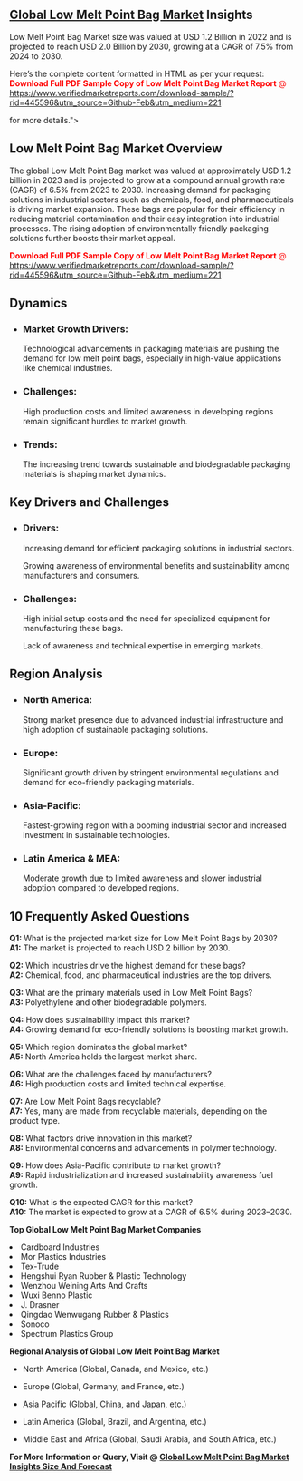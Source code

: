 <h2><a href="https://www.verifiedmarketreports.com/download-sample/?rid=445596&amp;utm_source=Github&amp;utm_medium=221" target="_blank">Global Low Melt Point Bag Market</a> Insights</h2><p>Low Melt Point Bag Market size was valued at USD 1.2 Billion in 2022 and is projected to reach USD 2.0 Billion by 2030, growing at a CAGR of 7.5% from 2024 to 2030.</p><p>Here’s the complete content formatted in HTML as per your request: <!DOCTYPE html> <html lang="en"> <head> <meta charset="UTF-8"> <meta name="viewport" content="width=device-width, initial-scale=1.0"> <meta name="description" content="Comprehensive insights into the Low Melt Point Bag Market including size, market dynamics, drivers, challenges, and regional analysis. <p><span class=""><span style="color: #ff0000;"><strong>Download Full PDF Sample Copy of Low Melt Point Bag Market Report</strong> @ </span><a href="https://www.verifiedmarketreports.com/download-sample/?rid=445596&amp;utm_source=Github-Feb&amp;utm_medium=221" target="_blank">https://www.verifiedmarketreports.com/download-sample/?rid=445596&amp;utm_source=Github-Feb&amp;utm_medium=221</a></span></p> for more details."> <meta name="keywords" content="Low Melt Point Bag Market, Market Size, Industry Overview, Drivers and Challenges, Region Analysis"> <meta name="author" content="Industry Insights"> <title>Low Melt Point Bag Market Overview</title> </head> <body> <h2>Low Melt Point Bag Market Overview</h2> <p>The global Low Melt Point Bag market was valued at approximately USD 1.2 billion in 2023 and is projected to grow at a compound annual growth rate (CAGR) of 6.5% from 2023 to 2030. Increasing demand for packaging solutions in industrial sectors such as chemicals, food, and pharmaceuticals is driving market expansion. These bags are popular for their efficiency in reducing material contamination and their easy integration into industrial processes. The rising adoption of environmentally friendly packaging solutions further boosts their market appeal.</p> <p><p><span class=""><span style="color: #ff0000;"><strong>Download Full PDF Sample Copy of Low Melt Point Bag Market Report</strong> @ </span><a href="https://www.verifiedmarketreports.com/download-sample/?rid=445596&amp;utm_source=Github-Feb&amp;utm_medium=221" target="_blank">https://www.verifiedmarketreports.com/download-sample/?rid=445596&amp;utm_source=Github-Feb&amp;utm_medium=221</a></span></p></p> <h2>Dynamics</h2> <ul> <li><h3>Market Growth Drivers:</h3> <p>Technological advancements in packaging materials are pushing the demand for low melt point bags, especially in high-value applications like chemical industries.</p> </li> <li><h3>Challenges:</h3> <p>High production costs and limited awareness in developing regions remain significant hurdles to market growth.</p> </li> <li><h3>Trends:</h3> <p>The increasing trend towards sustainable and biodegradable packaging materials is shaping market dynamics.</p> </li> </ul> <h2>Key Drivers and Challenges</h2> <ul> <li><h3>Drivers:</h3> <p>Increasing demand for efficient packaging solutions in industrial sectors.</p> <p>Growing awareness of environmental benefits and sustainability among manufacturers and consumers.</p> </li> <li><h3>Challenges:</h3> <p>High initial setup costs and the need for specialized equipment for manufacturing these bags.</p> <p>Lack of awareness and technical expertise in emerging markets.</p> </li> </ul> <h2>Region Analysis</h2> <ul> <li><h3>North America:</h3> <p>Strong market presence due to advanced industrial infrastructure and high adoption of sustainable packaging solutions.</p> </li> <li><h3>Europe:</h3> <p>Significant growth driven by stringent environmental regulations and demand for eco-friendly packaging materials.</p> </li> <li><h3>Asia-Pacific:</h3> <p>Fastest-growing region with a booming industrial sector and increased investment in sustainable technologies.</p> </li> <li><h3>Latin America & MEA:</h3> <p>Moderate growth due to limited awareness and slower industrial adoption compared to developed regions.</p> </li> </ul> <h2>10 Frequently Asked Questions</h2> <p><strong>Q1:</strong> What is the projected market size for Low Melt Point Bags by 2030? <br><strong>A1:</strong> The market is projected to reach USD 2 billion by 2030.</p> <p><strong>Q2:</strong> Which industries drive the highest demand for these bags? <br><strong>A2:</strong> Chemical, food, and pharmaceutical industries are the top drivers.</p> <p><strong>Q3:</strong> What are the primary materials used in Low Melt Point Bags? <br><strong>A3:</strong> Polyethylene and other biodegradable polymers.</p> <p><strong>Q4:</strong> How does sustainability impact this market? <br><strong>A4:</strong> Growing demand for eco-friendly solutions is boosting market growth.</p> <p><strong>Q5:</strong> Which region dominates the global market? <br><strong>A5:</strong> North America holds the largest market share.</p> <p><strong>Q6:</strong> What are the challenges faced by manufacturers? <br><strong>A6:</strong> High production costs and limited technical expertise.</p> <p><strong>Q7:</strong> Are Low Melt Point Bags recyclable? <br><strong>A7:</strong> Yes, many are made from recyclable materials, depending on the product type.</p> <p><strong>Q8:</strong> What factors drive innovation in this market? <br><strong>A8:</strong> Environmental concerns and advancements in polymer technology.</p> <p><strong>Q9:</strong> How does Asia-Pacific contribute to market growth? <br><strong>A9:</strong> Rapid industrialization and increased sustainability awareness fuel growth.</p> <p><strong>Q10:</strong> What is the expected CAGR for this market? <br><strong>A10:</strong> The market is expected to grow at a CAGR of 6.5% during 2023–2030.</p> </body> </html> </p><p><strong>Top Global Low Melt Point Bag Market Companies</strong></p><div data-test-id=""><p><li>Cardboard Industries</li><li> Mor Plastics Industries</li><li> Tex-Trude</li><li> Hengshui Ryan Rubber & Plastic Technology</li><li> Wenzhou Weining Arts And Crafts</li><li> Wuxi Benno Plastic</li><li> J. Drasner</li><li> Qingdao Wenwugang Rubber & Plastics</li><li> Sonoco</li><li> Spectrum Plastics Group</li></p><div><strong>Regional Analysis of&nbsp;Global Low Melt Point Bag Market</strong></div><ul><li dir="ltr"><p dir="ltr">North America&nbsp;(Global, Canada, and Mexico, etc.)</p></li><li dir="ltr"><p dir="ltr">Europe (Global, Germany, and France, etc.)</p></li><li dir="ltr"><p dir="ltr">Asia Pacific&nbsp;(Global, China, and Japan, etc.)</p></li><li dir="ltr"><p dir="ltr">Latin America&nbsp;(Global, Brazil, and Argentina, etc.)</p></li><li dir="ltr">Middle East and Africa&nbsp;(Global, Saudi Arabia, and South Africa, etc.)</li></ul><p><strong>For More Information or Query, Visit @&nbsp;</strong><strong><a href="https://www.verifiedmarketreports.com/product/low-melt-point-bag-market/?utm_source=Github&amp;utm_medium=221" target="_blank">Global Low Melt Point Bag Market Insights Size And Forecast</a></strong></p></div>
